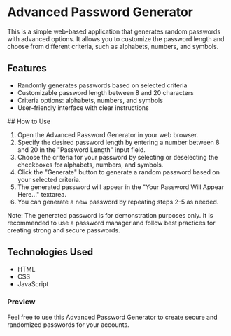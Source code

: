 # Advanced Password Generator
This is a simple web-based application that generates random passwords with advanced options. It allows you to customize the password length and choose from different criteria, such as alphabets, numbers, and symbols.

## Features
<ul><li>Randomly generates passwords based on selected criteria</li>
<li>Customizable password length between 8 and 20 characters</li>
<li>Criteria options: alphabets, numbers, and symbols</li>
<li>User-friendly interface with clear instructions</li></ul>
## How to Use
<ol><li>Open the Advanced Password Generator in your web browser.</li>
<li>Specify the desired password length by entering a number between 8 and 20 in the "Password Length" input field.</li>
<li>Choose the criteria for your password by selecting or deselecting the checkboxes for alphabets, numbers, and symbols.</li>
<li>Click the "Generate" button to generate a random password based on your selected criteria.</li>
<li>The generated password will appear in the "Your Password Will Appear Here..." textarea.</li>
<li>You can generate a new password by repeating steps 2-5 as needed.</li></ol>
Note: The generated password is for demonstration purposes only. It is recommended to use a password manager and follow best practices for creating strong and secure passwords.

## Technologies Used
<ul><li>HTML</li>
<li>CSS</li>
<li>JavaScript</li></ul>

### Preview
Feel free to use this Advanced Password Generator to create secure and randomized passwords for your accounts.

